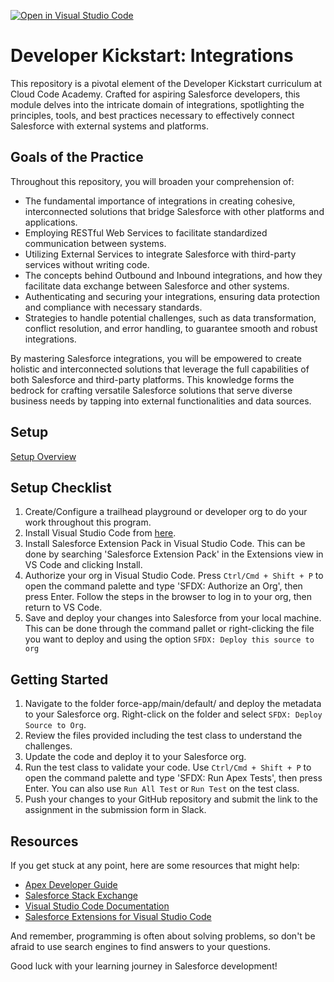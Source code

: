 [![Open in Visual Studio Code](https://classroom.github.com/assets/open-in-vscode-2e0aaae1b6195c2367325f4f02e2d04e9abb55f0b24a779b69b11b9e10269abc.svg)](https://classroom.github.com/online_ide?assignment_repo_id=18352218&assignment_repo_type=AssignmentRepo)
# Developer Kickstart: Integrations
This repository is a pivotal element of the Developer Kickstart curriculum at Cloud Code Academy. Crafted for aspiring Salesforce developers, this module delves into the intricate domain of integrations, spotlighting the principles, tools, and best practices necessary to effectively connect Salesforce with external systems and platforms.

## Goals of the Practice
Throughout this repository, you will broaden your comprehension of:

- The fundamental importance of integrations in creating cohesive, interconnected solutions that bridge Salesforce with other platforms and applications.
- Employing RESTful Web Services to facilitate standardized communication between systems.
- Utilizing External Services to integrate Salesforce with third-party services without writing code.
- The concepts behind Outbound and Inbound integrations, and how they facilitate data exchange between Salesforce and other systems.
- Authenticating and securing your integrations, ensuring data protection and compliance with necessary standards.
- Strategies to handle potential challenges, such as data transformation, conflict resolution, and error handling, to guarantee smooth and robust integrations.

By mastering Salesforce integrations, you will be empowered to create holistic and interconnected solutions that leverage the full capabilities of both Salesforce and third-party platforms. This knowledge forms the bedrock for crafting versatile Salesforce solutions that serve diverse business needs by tapping into external functionalities and data sources.

## Setup
[Setup Overview](https://learn.cloudcodeacademy.com/courses/salesforce-developer-kickstart-program/lectures/47317682)

## Setup Checklist
1. Create/Configure a trailhead playground or developer org to do your work throughout this program.
2. Install Visual Studio Code from [here](https://code.visualstudio.com/download).
3. Install Salesforce Extension Pack in Visual Studio Code. This can be done by searching 'Salesforce Extension Pack' in the Extensions view in VS Code and clicking Install.
4. Authorize your org in Visual Studio Code. Press `Ctrl/Cmd + Shift + P` to open the command palette and type 'SFDX: Authorize an Org', then press Enter. Follow the steps in the browser to log in to your org, then return to VS Code.
5. Save and deploy your changes into Salesforce from your local machine. This can be done through the command pallet or right-clicking the file you want to deploy and using the option `SFDX: Deploy this source to org`

## Getting Started
1. Navigate to the folder force-app/main/default/ and deploy the metadata to your Salesforce org. Right-click on the folder and select `SFDX: Deploy Source to Org`.
2. Review the files provided including the test class to understand the challenges.
3. Update the code and deploy it to your Salesforce org.
4. Run the test class to validate your code. Use `Ctrl/Cmd + Shift + P` to open the command palette and type 'SFDX: Run Apex Tests', then press Enter. You can also use `Run All Test` or `Run Test` on the test class.
5. Push your changes to your GitHub repository and submit the link to the assignment in the submission form in Slack.

## Resources

If you get stuck at any point, here are some resources that might help:

- [Apex Developer Guide](https://developer.salesforce.com/docs/atlas.en-us.apexcode.meta/apexcode/apex_dev_guide.htm)
- [Salesforce Stack Exchange](https://salesforce.stackexchange.com/)
- [Visual Studio Code Documentation](https://code.visualstudio.com/docs)
- [Salesforce Extensions for Visual Studio Code](https://developer.salesforce.com/tools/vscode/)

And remember, programming is often about solving problems, so don't be afraid to use search engines to find answers to your questions.

Good luck with your learning journey in Salesforce development!
